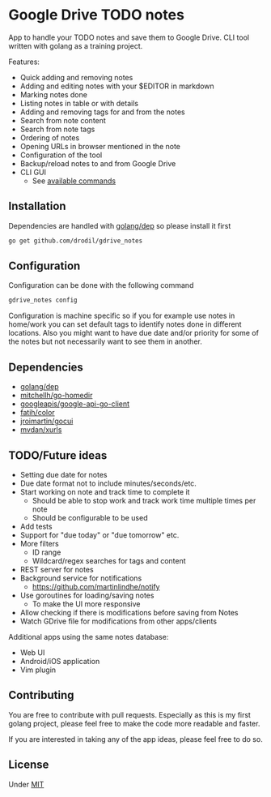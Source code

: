 # Google Drive TODO notes

App to handle your TODO notes and save them to Google Drive. CLI tool written with golang as a
training project.

Features:

* Quick adding and removing notes
* Adding and editing notes with your $EDITOR in markdown
* Marking notes done
* Listing notes in table or with details
* Adding and removing tags for and from the notes
* Search from note content
* Search from note tags
* Ordering of notes
* Opening URLs in browser mentioned in the note
* Configuration of the tool
* Backup/reload notes to and from Google Drive
* CLI GUI
    * See [available commands](COMMANDS.md)

## Installation

Dependencies are handled with [golang/dep](https://github.com/golang/dep#installation) so please install it first

```bash
go get github.com/drodil/gdrive_notes
```

## Configuration

Configuration can be done with the following command

```bash
gdrive_notes config
```

Configuration is machine specific so if you for example use notes in home/work you can set default tags to identify
notes done in different locations. Also you might want to have due date and/or priority for some of the notes but not
necessarily want to see them in another.

## Dependencies

* [golang/dep](https://github.com/golang/dep)
* [mitchellh/go-homedir](https://github.com/mitchellh/go-homedir)
* [googleapis/google-api-go-client](https://github.com/googleapis/google-api-go-client)
* [fatih/color](https://github.com/fatih/color)
* [jroimartin/gocui](https://github.com/jroimartin/gocui)
* [mvdan/xurls](https://github.com/mvdan/xurls)

## TODO/Future ideas

* Setting due date for notes
* Due date format not to include minutes/seconds/etc.
* Start working on note and track time to complete it
    * Should be able to stop work and track work time multiple times per note
    * Should be configurable to be used
* Add tests
* Support for "due today" or "due tomorrow" etc.
* More filters
    * ID range
    * Wildcard/regex searches for tags and content
* REST server for notes
* Background service for notifications
    * https://github.com/martinlindhe/notify
* Use goroutines for loading/saving notes
    * To make the UI more responsive
* Allow checking if there is modifications before saving from Notes
* Watch GDrive file for modifications from other apps/clients

Additional apps using the same notes database:

* Web UI
* Android/iOS application
* Vim plugin

## Contributing

You are free to contribute with pull requests. Especially as this is my first golang project, please feel free to make
the code more readable and faster.

If you are interested in taking any of the app ideas, please feel free to do so.

## License

Under [MIT](LICENSE)
